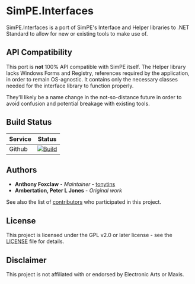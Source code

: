 # SimPE.Interfaces

SimPE.Interfaces is a port of SimPE's Interface and Helper libraries to .NET Standard to allow for new or existing tools to make use of.

## API Compatibility

This port is **not** 100% API compatible with SimPE itself. The Helper library lacks Windows Forms and Registry, references required by the application, in order to remain OS-agnostic. It contains only the necessary classes needed for the interface library to function properly.

They'll likely be a name change in the not-so-distance future in order to avoid confusion and potential breakage with existing tools.

## Build Status

| Service | Status                                                                                                                                                             |
| ------- | ------------------------------------------------------------------------------------------------------------------------------------------------------------------ |
| Github  | [![Build](https://img.shields.io/github/workflow/status/tonytins/SimPE.Interfaces/build/master?logo=github)](https://github.com/tonytins/SimPE.Interfaces/actions) |

## Authors

- **Anthony Foxclaw** - _Maintainer_ - [tonytins](https://github.com/tonytins)
- **Ambertation, Peter L Jones** - _Original work_

See also the list of [contributors](https://github.com/tonytins/SimPE.Interfaces/contributors) who participated in this project.

## License

This project is licensed under the GPL v2.0 or later license - see the [LICENSE](LICENSE) file for details.

## Disclaimer

This project is not affiliated with or endorsed by Electronic Arts or Maxis.
